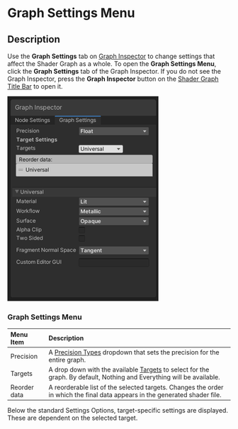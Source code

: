 # Graph Settings Menu

## Description

Use the **Graph Settings** tab on [Graph Inspector](Internal-Inspector) to change settings that affect the Shader Graph as a whole. To open the **Graph Settings Menu**, click the **Graph Settings** tab of the Graph Inspector. If you do not see the Graph Inspector, press the **Graph Inspector** button on the [Shader Graph Title Bar](Shader-Graph-Window.md) to open it.

![](images/GraphSettings_Menu.png)

### Graph Settings Menu

| Menu Item | Description |
|:----------|:------------|
| Precision | A [Precision Types](Precision-Types.md) dropdown that sets the precision for the entire graph. |
| Targets | A drop down with the available [Targets](Graph-Target) to select for the graph. By default, Nothing and Everything will be available. |
| Reorder data | A reorderable list of the selected targets. Changes the order in which the final data appears in the generated shader file.|


Below the standard Settings Options, target-specific settings are displayed. These are dependent on the selected target. 